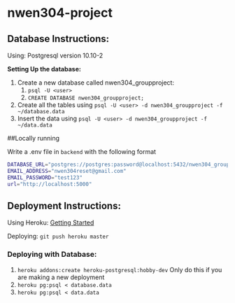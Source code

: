 # nwen304-project

## Database Instructions:

Using: Postgresql version 10.10-2

**Setting Up the database:**

1. Create a new database called nwen304_groupproject:
    1. `psql -U <user>`
    2. `CREATE DATABASE nwen304_groupproject;`
2. Create all the tables using `psql -U <user> -d nwen304_groupproject -f ~/database.data`
3. Insert the data using `psql -U <user> -d nwen304_groupproject -f ~/data.data`


##Locally running

Write a .env file in `backend` with the following format

```bash
DATABASE_URL="postgres://postgres:password@localhost:5432/nwen304_groupproject"
EMAIL_ADDRESS="nwen304reset@gmail.com"
EMAIL_PASSWORD="test123"
url="http://localhost:5000"
```

## Deployment Instructions:

Using Heroku: [Getting Started](https://devcenter.heroku.com/articles/getting-started-with-nodejs)

Deploying: `git push heroku master`

### Deploying with Database:

1. `heroku addons:create heroku-postgresql:hobby-dev` Only do this if you are making a new deployment
2. `heroku pg:psql < database.data`
3. `heroku pg:psql < data.data`
